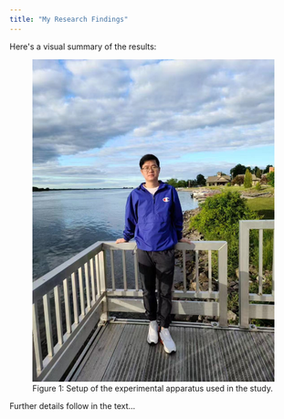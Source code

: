 ```yaml
---
title: "My Research Findings"
---
```


Here's a visual summary of the results:

<figure>
  <img src="/images/jianglin.png" alt="Experimental setup">
  <figcaption>Figure 1: Setup of the experimental apparatus used in the study.</figcaption>
</figure>

Further details follow in the text...
